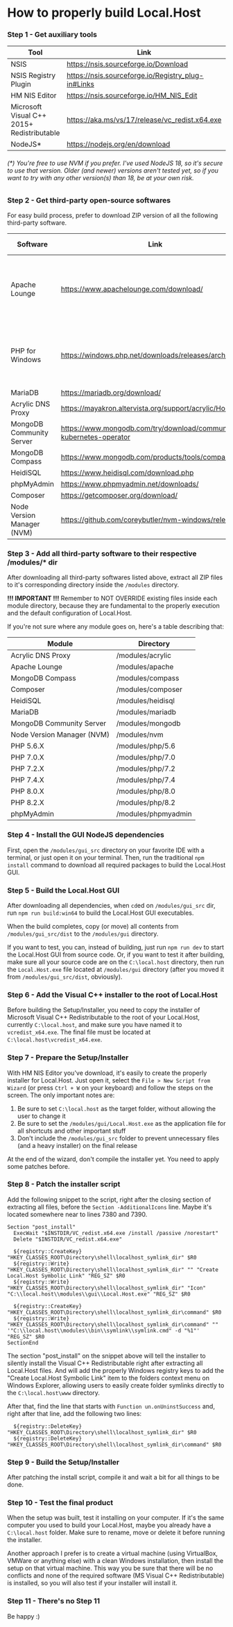 # How to properly build Local.Host

### Step 1 - Get auxiliary tools

|Tool|Link|Install?|
|-|-|-|
|NSIS|https://nsis.sourceforge.io/Download|Yes|
|NSIS Registry Plugin|https://nsis.sourceforge.io/Registry_plug-in#Links|Yes|
|HM NIS Editor|https://nsis.sourceforge.io/HM_NIS_Edit|Yes|
|Microsoft Visual C++ 2015+ Redistributable|https://aka.ms/vs/17/release/vc_redist.x64.exe|Yes|
|NodeJS*|https://nodejs.org/en/download|Yes|

###### (*) You're free to use NVM if you prefer. I've used NodeJS 18, so it's secure to use that version. Older (and newer) versions aren't tested yet, so if you want to try with any other version(s) than 18, be at your own risk.

### Step 2 - Get third-party open-source softwares

For easy build process, prefer to download ZIP version of all the following third-party software.

|Software|Link|Additional Info|
|-|-|-|
|Apache Lounge|https://www.apachelounge.com/download/|Also download the ```mod_fcgi```, ```mod_wasm``` and ```mod_view``` modules|
|PHP for Windows|https://windows.php.net/downloads/releases/archives/|Download latest releases for 5.6, 7.0, 7.2, 7.4, 8.0 and 8.2|
|MariaDB|https://mariadb.org/download/|-|
|Acrylic DNS Proxy|https://mayakron.altervista.org/support/acrylic/Home.htm|-|
|MongoDB Community Server|https://www.mongodb.com/try/download/community-kubernetes-operator|-|
|MongoDB Compass|https://www.mongodb.com/products/tools/compass|-|
|HeidiSQL|https://www.heidisql.com/download.php|-|
|phpMyAdmin|https://www.phpmyadmin.net/downloads/|-|
|Composer|https://getcomposer.org/download/|-|
|Node Version Manager (NVM)|https://github.com/coreybutler/nvm-windows/releases|-|

### Step 3 - Add all third-party software to their respective /modules/* dir

After downloading all third-party softwares listed above, extract all ZIP files to it's corresponding directory inside the ```/modules``` directory.

**!!! IMPORTANT !!!** Remember to NOT OVERRIDE existing files inside each module directory, because they are fundamental to the properly execution and the default configuration of Local.Host.

If you're not sure where any module goes on, here's a table describing that:

|Module|Directory|
|-|-|
|Acrylic DNS Proxy|/modules/acrylic|
|Apache Lounge|/modules/apache|
|MongoDB Compass|/modules/compass|
|Composer|/modules/composer|
|HeidiSQL|/modules/heidisql|
|MariaDB|/modules/mariadb|
|MongoDB Community Server|/modules/mongodb|
|Node Version Manager (NVM)|/modules/nvm|
|PHP 5.6.X|/modules/php/5.6|
|PHP 7.0.X|/modules/php/7.0|
|PHP 7.2.X|/modules/php/7.2|
|PHP 7.4.X|/modules/php/7.4|
|PHP 8.0.X|/modules/php/8.0|
|PHP 8.2.X|/modules/php/8.2|
|phpMyAdmin|/modules/phpmyadmin|

### Step 4 - Install the GUI NodeJS dependencies

First, open the ```/modules/gui_src``` directory on your favorite IDE with a terminal, or just open it on your terminal. Then, run the traditional ```npm install``` command to download all required packages to build the Local.Host GUI.

### Step 5 - Build the Local.Host GUI

After downloading all dependencies, when `cd`ed on ```/modules/gui_src``` dir, run ```npm run build:win64``` to build the Local.Host GUI executables.

When the build completes, copy (or move) all contents from ```/modules/gui_src/dist``` to the ```/modules/gui``` directory.

If you want to test, you can, instead of building, just run ```npm run dev``` to start the Local.Host GUI from source code. Or, if you want to test it after building, make sure all your source code are on the ```C:\local.host``` directory, then run the ```Local.Host.exe``` file located at ```/modules/gui``` directory (after you moved it from ```/modules/gui_src/dist```, obviously).

### Step 6 - Add the Visual C++ installer to the root of Local.Host

Before building the Setup/Installer, you need to copy the installer of Microsoft Visual C++ Redistributable to the root of your Local.Host, currently `C:\local.host`, and make sure you have named it to `vcredist_x64.exe`. The final file must be located at `C:\local.host\vcredist_x64.exe`.

### Step 7 - Prepare the Setup/Installer

With HM NIS Editor you've download, it's easily to create the properly installer for Local.Host. Just open it, select the `File > New Script from Wizard` (or press `Ctrl + W` on your keyboard) and follow the steps on the screen. The only important notes are:

1. Be sure to set `C:\local.host` as the target folder, without allowing the user to change it
2. Be sure to set the `/modules/gui/Local.Host.exe` as the application file for all shortcuts and other important stuff
3. Don't include the `/modules/gui_src` folder to prevent unnecessary files (and a heavy installer) on the final release

At the end of the wizard, don't compile the installer yet. You need to apply some patches before.

### Step 8 - Patch the installer script

Add the following snippet to the script, right after the closing section of extracting all files, before the `Section -AdditionalIcons` line. Maybe it's located somewhere near to lines 7380 and 7390.

```nsis
Section "post_install"
  ExecWait "$INSTDIR/VC_redist.x64.exe /install /passive /norestart"
  Delete "$INSTDIR/VC_redist.x64.exe"

  ${registry::CreateKey} "HKEY_CLASSES_ROOT\Directory\shell\localhost_symlink_dir" $R0
  ${registry::Write} "HKEY_CLASSES_ROOT\Directory\shell\localhost_symlink_dir" "" "Create Local.Host Symbolic Link" "REG_SZ" $R0
  ${registry::Write} "HKEY_CLASSES_ROOT\Directory\shell\localhost_symlink_dir" "Icon" "C:\\local.host\\modules\\gui\\Local.Host.exe" "REG_SZ" $R0
    
  ${registry::CreateKey} "HKEY_CLASSES_ROOT\Directory\shell\localhost_symlink_dir\command" $R0
  ${registry::Write} "HKEY_CLASSES_ROOT\Directory\shell\localhost_symlink_dir\command" "" '"C:\\local.host\\modules\\bin\\symlink\\symlink.cmd" -d "%1"' "REG_SZ" $R0
SectionEnd
```

The section "post_install" on the snippet above will tell the installer to silently install the Visual C++ Redistributable right after extracting all Local.Host files. And will add the properly Windows registry keys to add the "Create Local.Host Symbolic Link" item to the folders context menu on Windows Explorer, allowing users to easily create folder symlinks directly to the `C:\local.host\www` directory.

After that, find the line that starts with ```Function un.onUninstSuccess``` and, right after that line, add the following two lines:

```nsis
  ${registry::DeleteKey} "HKEY_CLASSES_ROOT\Directory\shell\localhost_symlink_dir" $R0
  ${registry::DeleteKey} "HKEY_CLASSES_ROOT\Directory\shell\localhost_symlink_dir\command" $R0
```

### Step 9 - Build the Setup/Installer

After patching the install script, compile it and wait a bit for all things to be done.

### Step 10 - Test the final product

When the setup was built, test it installing on your computer. If it's the same computer you used to build your Local.Host, maybe you already have a `C:\local.host` folder. Make sure to rename, move or delete it before running the installer.

Another approach I prefer is to create a virtual machine (using VirtualBox, VMWare or anything else) with a clean Windows installation, then install the setup on that virtual machine. This way you be sure that there will be no conflicts and none of the required software (MS Visual C++ Redistributable) is installed, so you will also test if your installer will install it.

### Step 11 - There's no Step 11

Be happy :)